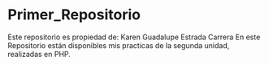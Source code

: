 # Primer_Repositorio
Este repositorio es propiedad de: Karen Guadalupe Estrada Carrera
En este Repositorio están disponibles mis practicas de la segunda unidad, realizadas en PHP.

